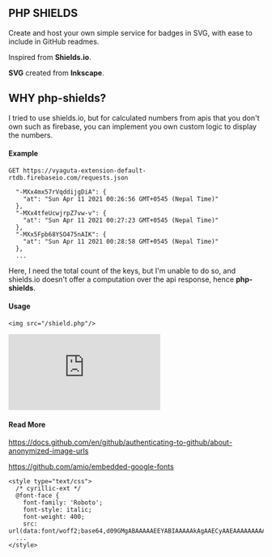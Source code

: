 ## PHP SHIELDS

Create and host your own simple service for badges in SVG, with ease to include in GitHub readmes. 

Inspired from **Shields.io**.

**SVG** created from **Inkscape**.

## WHY php-shields?
I tried to use shields.io, but for calculated numbers from apis that you don't own such as firebase, you can implement you own custom logic to display the numbers.

#### Example

`GET https://vyaguta-extension-default-rtdb.firebaseio.com/requests.json`


```
  "-MXx4mx57rVqddijgDiA": {
    "at": "Sun Apr 11 2021 00:26:56 GMT+0545 (Nepal Time)"
  },
  "-MXx4tfeUcwjrpZ7vw-v": {
    "at": "Sun Apr 11 2021 00:27:23 GMT+0545 (Nepal Time)"
  },
  "-MXx5Fpb68YSO475nAIK": {
    "at": "Sun Apr 11 2021 00:28:58 GMT+0545 (Nepal Time)"
  },
  ...
```

Here, I need the total count of the keys, but I'm unable to do so, and shields.io doesn't offer a computation over the api response, hence **php-shields**.

#### Usage

```
<img src="/shield.php"/>
```

![php-shields](https://blsonepal.com/shields.php?)

#### Read More
https://docs.github.com/en/github/authenticating-to-github/about-anonymized-image-urls

https://github.com/amio/embedded-google-fonts

```
<style type="text/css">
  /* cyrillic-ext */
  @font-face {
    font-family: 'Roboto';
    font-style: italic;
    font-weight: 400;
    src: url(data:font/woff2;base64,d09GMgABAAAAAEEYABIAAAAAkAgAAECyAAEAAAAAAAAAAAAAAAAAAAAAAAAAAAAAGoFOG5JCHDYGYACCWAhSCYM8EQwKge1MgdV4C4NaABKBeAE2AiQDhzAEIAWDCgcgDIJEGx+BJezYSwEbBwDm3U474I7BxuEYxnhzJELYOHCGhlXB/39ObsBQsB1Qq9YHlVIpOEkhdAaNXiEIOpATi07k6uHdW4+K+fLSW29Xdinflf+DoeC0WNDznlm0TA+1p/hB9VfTpt4jLq/KR+YvZ3hfig7dqnNInzmnGpXWx1b1T2VDuCC8tzQPmTotiGLZazIG54iFpssIBcaU4TOwbeRPcvLy0LvGvzfJTLaAqIgVsQYGh6CA7W8VsO3x5KrYVuNrd4bn1+Z7//+rIOqI
  ...
</style>
